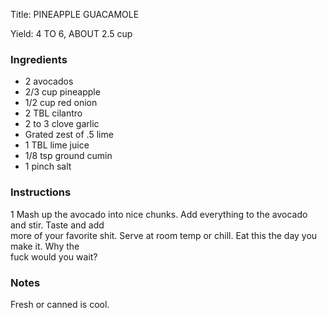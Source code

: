 <!DOCTYPE HTML PUBLIC "-//W3C//DTD HTML 4.0 Transitional//EN">
<html>
  <head>
  <title>PINEAPPLE GUACAMOLE</title><link rel='stylesheet' href='style.css' type='text/css'><meta http-equiv="Content-Style-Stype" content="text/css">
     <meta http-equiv="Content-Type" content="text/html;charset=utf-8">
     </head><body><div class="recipe" itemscope itemtype="http://schema.org/Recipe"><div class='header'><p class="title"><span class="label">Title:</span> <span itemprop="name">PINEAPPLE GUACAMOLE</span></p>
<p class="yields"><span class="label">Yield:</span> <span itemprop="recipeYield">4 TO 6, ABOUT 2.5 cup</span></p>
</div><div class="ing"><h3>Ingredients</h3><ul class="ing"><li class="ing" itemprop="ingredients">2 avocados </li>
<li class="ing" itemprop="ingredients">2/3 cup pineapple </li>
<li class="ing" itemprop="ingredients">1/2 cup red onion </li>
<li class="ing" itemprop="ingredients">2 TBL cilantro </li>
<li class="ing" itemprop="ingredients">2 to 3 clove garlic </li>
<li class="ing" itemprop="ingredients">Grated zest of .5 lime </li>
<li class="ing" itemprop="ingredients">1 TBL lime juice </li>
<li class="ing" itemprop="ingredients">1/8 tsp ground cumin </li>
<li class="ing" itemprop="ingredients">1 pinch salt </li>
</ul>
</div>
<div class="instructions"><h3 class="Instructions">Instructions</h3><div itemprop="recipeInstructions"><p>1 Mash up the avocado into nice chunks. Add everything to the avocado and stir. Taste and add<br>more of your favorite shit. Serve at room temp or chill. Eat this the day you make it. Why the<br>fuck would you wait?</p></div></div><div class="modifications"><h3 class="Notes">Notes</h3><p>Fresh or canned is cool.</p></div></div>

</body>
</html>